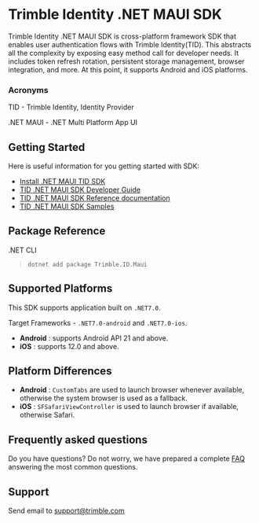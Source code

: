 # Trimble Identity .NET MAUI SDK

Trimble Identity .NET MAUI SDK is cross-platform framework SDK that enables user authentication flows with Trimble Identity(TID). This abstracts all the complexity by exposing easy method call for developer needs. It includes token refresh rotation, persistent storage management, browser integration, and more. At this point, it supports Android and iOS platforms.

### Acronyms

TID - Trimble Identity, Identity Provider

.NET MAUI - .NET Multi Platform App UI  

## Getting Started ##

Here is useful information for you getting started with SDK:

* [Install .NET MAUI TID SDK](https://www.nuget.org/packages?q=Trimble.ID.Maui)
* [TID .NET MAUI SDK Developer Guide](./DeveloperGuide.md)
* [TID .NET MAUI SDK Reference documentation](./ReferenceDoc.md)
* [TID .NET MAUI SDK Samples](../../samples/)

## Package Reference

.NET CLI
> `dotnet add package Trimble.ID.Maui`

## Supported Platforms

  This SDK supports application built on `.NET7.0`.

  Target Frameworks - `.NET7.0-android` and `.NET7.0-ios`.

  - **Android** : supports Android API 21 and above.
  - **iOS** : supports 12.0 and above.

## Platform Differences

  - **Android** : `CustomTabs` are used to launch browser whenever available, otherwise the system browser is used as a fallback.
  - **iOS** : `SFSafariViewController` is used to launch browser if available, otherwise Safari.

## <a name="faq">Frequently asked questions</a>

Do you have questions? Do not worry, we have prepared a complete [FAQ](./FAQ.md) answering the most common questions.

## <a name="support">Support</a>

Send email to [support@trimble.com](mailto:support@trimble.com )
